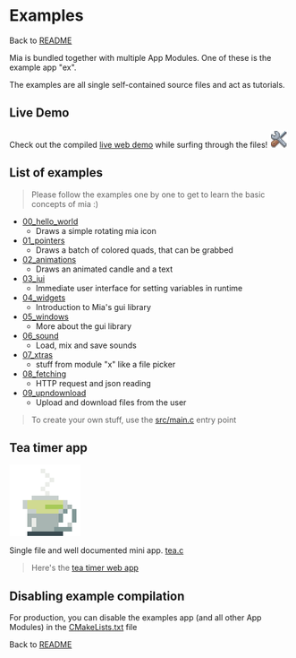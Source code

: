# Examples
Back to [README](../README.md)

Mia is bundled together with multiple App Modules.
One of these is the example app "ex".

The examples are all single self-contained source files and act as tutorials.

## Live Demo
Check out the compiled [live web demo](https://horsimann.de/mia) while surfing through the files!  ![logo](imgs/mia_logo_debug_32.png)

## List of examples

> Please follow the examples one by one to get to learn the basic concepts of mia :)

- [00_hello_world](../src/ex/ex_00_hello_world.c)
  - Draws a simple rotating mia icon
- [01_pointers](../src/ex/ex_01_pointers.c)
  - Draws a batch of colored quads, that can be grabbed
- [02_animations](../src/ex/ex_02_animations.c)
  - Draws an animated candle and a text
- [03_iui](../src/ex/ex_03_iui.c)
  - Immediate user interface for setting variables in runtime
- [04_widgets](../src/ex/ex_04_widgets.c)
  - Introduction to Mia's gui library
- [05_windows](../src/ex/ex_05_windows.c)
  - More about the gui library
- [06_sound](../src/ex/ex_06_sound.c)
  - Load, mix and save sounds
- [07_xtras](../src/ex/ex_07_xtras.c)
  - stuff from module "x" like a file picker
- [08_fetching](../src/ex/ex_08_fetching.c)
  - HTTP request and json reading
- [09_upndownload](../src/ex/ex_09_upndownload.c)
  - Upload and download files from the user

> To create your own stuff, use the [src/main.c](src/main.c) entry point


## Tea timer app

![tea](imgs/mia_logo_tea_128.png)

Single file and well documented mini app.
[tea.c](../src/ex/tea.c)

> Here's the [tea timer web app](https://horsimann.de/tea)


## Disabling example compilation

For production, you can disable the examples app (and all other App Modules) 
in the [CMakeLists.txt](../CMakeLists.txt) file


Back to [README](../README.md)